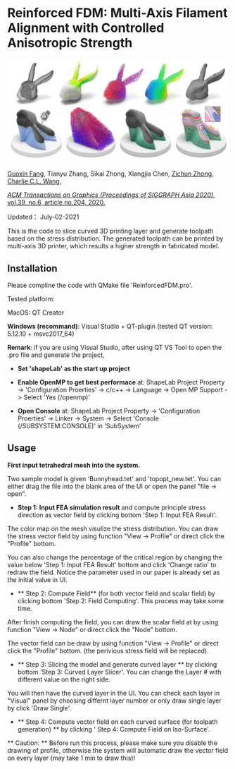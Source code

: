 # Reinforced FDM: Multi-Axis Filament Alignment with Controlled Anisotropic Strength

![](Library/framework.jpg)

[Guoxin Fang](https://guoxinfang.github.io/),
Tianyu Zhang, Sikai Zhong, Xiangjia Chen, 
[Zichun Zhong](https://zichunzhong.github.io/),
[Charlie C.L. Wang](https://mewangcl.github.io/), 

[*ACM Transactions on Graphics (Proceedings of SIGGRAPH Asia 2020)*, vol.39, no.6, article no.204, 2020.](https://dl.acm.org/doi/abs/10.1145/3414685.3417834)

Updated： July-02-2021

This is the code to slice curved 3D printing layer and generate toolpath based on the stress distribution. The generated toolpath can be printed by multi-axis 3D printer, which results a higher strength in fabricated model.

## Installation

Please compline the code with QMake file 'ReinforcedFDM.pro'.

Tested platform: 

MacOS: QT Creator 

**Windows (recommand)**: Visual Studio + QT-plugin (tested QT version: 5.12.10 + msvc2017_64)

**Remark**: if you are using Visual Studio, after using QT VS Tool to open the .pro file and generate the project,

- **Set 'shapeLab' as the start up project**

- **Enable OpenMP to get best performace** at: ShapeLab Project Property -> 'Configuration Proerties' -> c/c++ -> Language -> Open MP Support -> Select 'Yes (/openmp)'

- **Open Console** at: ShapeLab Project Property -> 'Configuration Proerties' -> Linker -> System -> Select 'Console (/SUBSYSTEM:CONSOLE)' in 'SubSystem'

## Usage

**First input tetrahedral mesh into the system.**

Two sample model is given 'Bunnyhead.tet' and 'topopt_new.tet'. You can either drag the file into the blank area of the UI or open the panel "file -> open".

- **Step 1: Input FEA simulation result** and compute principle stress direction as vector field by clicking bottom 'Step 1: Input FEA Result'.

The color map on the mesh visulize the stress distribution. You can draw the stress vector field by using function "View -> Profile" or direct click the "Profile" bottom.

You can also change the percentage of the critical region by changing the value below 'Step 1: Input FEA Result' bottom and click 'Change ratio' to redraw the field. Notice the parameter used in our paper is already set as the initial value in UI.

- ** Step 2: Compute Field** (for both vector field and scalar field) by clicking bottom 'Step 2: Field Computing'. This process may take some time.

After finish computing the field, you can draw the scalar field at by using function "View -> Node" or direct click the "Node" bottom.

The vector field can be draw by using function "View -> Profile" or direct click the "Profile" bottom. (the perivious stress field will be replaced).

- ** Step 3: Slicing the model and generate curved layer ** by clicking bottom 'Step 3: Curved Layer Slicer'. You can change the Layer # with different value on the right side.

You will then have the curved layer in the UI. You can check each layer in "Visual" panel by choosing differnt layer number or only draw single layer by click 'Draw Single'.

- ** Step 4: Compute vector field on each curved surface (for toolpath generation) ** by clicking ' Step 4: Compute Field on Iso-Surface'.

** Caution: ** Before run this process, please make sure you disable the drawing of profile, otherwise the system will automatic draw the vector field on every layer (may take 1 min to draw this)!
